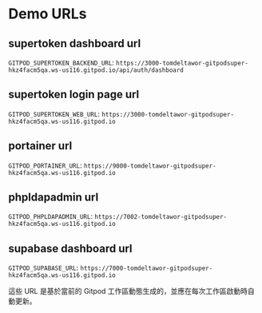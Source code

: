# Demo URLs

## supertoken dashboard url
`GITPOD_SUPERTOKEN_BACKEND_URL`: 
`https://3000-tomdeltawor-gitpodsuper-hkz4facm5qa.ws-us116.gitpod.io/api/auth/dashboard`

## supertoken login page url
`GITPOD_SUPERTOKEN_WEB_URL`: 
`https://3000-tomdeltawor-gitpodsuper-hkz4facm5qa.ws-us116.gitpod.io`

## portainer url
`GITPOD_PORTAINER_URL`: 
`https://9000-tomdeltawor-gitpodsuper-hkz4facm5qa.ws-us116.gitpod.io`

## phpldapadmin url
`GITPOD_PHPLDAPADMIN_URL`: 
`https://7002-tomdeltawor-gitpodsuper-hkz4facm5qa.ws-us116.gitpod.io`

## supabase dashboard url
`GITPOD_SUPABASE_URL`: 
`https://7000-tomdeltawor-gitpodsuper-hkz4facm5qa.ws-us116.gitpod.io`

這些 URL 是基於當前的 Gitpod 工作區動態生成的，並應在每次工作區啟動時自動更新。
